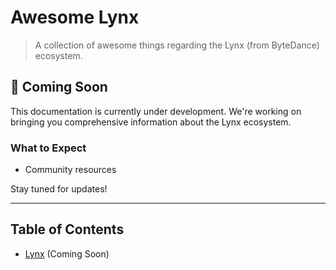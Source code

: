 # Awesome Lynx

> A collection of awesome things regarding the Lynx (from ByteDance) ecosystem.

## 🚧 Coming Soon

This documentation is currently under development. We're working on bringing you comprehensive information about the Lynx ecosystem.

### What to Expect

- Community resources

Stay tuned for updates!

---

## Table of Contents

- [Lynx](#lynx) (Coming Soon)
